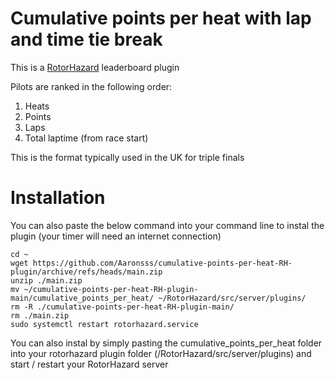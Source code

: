# Cumulative points per heat with lap and time tie break
This is a [RotorHazard](https://github.com/RotorHazard/RotorHazard) leaderboard plugin   

Pilots are ranked in the following order:
1. Heats
2. Points  
3. Laps  
4. Total laptime (from race start)  

This is the format typically used in the UK for triple finals  

# Installation
You can also paste the below command into your command line to instal the plugin (your timer will need an internet connection)  

```
cd ~
wget https://github.com/Aaronsss/cumulative-points-per-heat-RH-plugin/archive/refs/heads/main.zip
unzip ./main.zip
mv ~/cumulative-points-per-heat-RH-plugin-main/cumulative_points_per_heat/ ~/RotorHazard/src/server/plugins/
rm -R ./cumulative-points-per-heat-RH-plugin-main/
rm ./main.zip
sudo systemctl restart rotorhazard.service
```

You can also instal by simply pasting the cumulative_points_per_heat folder into your rotorhazard plugin folder (/RotorHazard/src/server/plugins) and start / restart your RotorHazard server  
